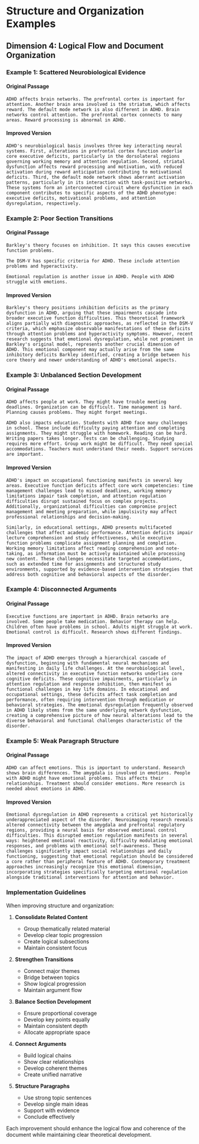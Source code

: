 # Structure and Organization Examples
## Dimension 4: Logical Flow and Document Organization

### Example 1: Scattered Neurobiological Evidence

#### Original Passage
```
ADHD affects brain networks. The prefrontal cortex is important for attention. Another brain area involved is the striatum, which affects reward. The default mode network is also different in ADHD. Brain networks control attention. The prefrontal cortex connects to many areas. Reward processing is abnormal in ADHD.
```

#### Improved Version
```
ADHD's neurobiological basis involves three key interacting neural systems. First, alterations in prefrontal cortex function underlie core executive deficits, particularly in the dorsolateral regions governing working memory and attention regulation. Second, striatal dysfunction affects reward processing and motivation, with reduced activation during reward anticipation contributing to motivational deficits. Third, the default mode network shows aberrant activation patterns, particularly in its interaction with task-positive networks. These systems form an interconnected circuit where dysfunction in each component contributes to specific aspects of the ADHD phenotype: executive deficits, motivational problems, and attention dysregulation, respectively.
```

### Example 2: Poor Section Transitions

#### Original Passage
```
Barkley's theory focuses on inhibition. It says this causes executive function problems.

The DSM-V has specific criteria for ADHD. These include attention problems and hyperactivity.

Emotional regulation is another issue in ADHD. People with ADHD struggle with emotions.
```

#### Improved Version
```
Barkley's theory positions inhibition deficits as the primary dysfunction in ADHD, arguing that these impairments cascade into broader executive function difficulties. This theoretical framework aligns partially with diagnostic approaches, as reflected in the DSM-V criteria, which emphasize observable manifestations of these deficits through attention problems and hyperactivity symptoms. However, recent research suggests that emotional dysregulation, while not prominent in Barkley's original model, represents another crucial dimension of ADHD. This emotional component may actually arise from the same inhibitory deficits Barkley identified, creating a bridge between his core theory and newer understanding of ADHD's emotional aspects.
```

### Example 3: Unbalanced Section Development

#### Original Passage
```
ADHD affects people at work. They might have trouble meeting deadlines. Organization can be difficult. Time management is hard. Planning causes problems. They might forget meetings.

ADHD also impacts education. Students with ADHD face many challenges in school. These include difficulty paying attention and completing assignments. They might struggle with homework. Reading can be hard. Writing papers takes longer. Tests can be challenging. Studying requires more effort. Group work might be difficult. They need special accommodations. Teachers must understand their needs. Support services are important.
```

#### Improved Version
```
ADHD's impact on occupational functioning manifests in several key areas. Executive function deficits affect core work competencies: time management challenges lead to missed deadlines, working memory limitations impair task completion, and attention regulation difficulties disrupt sustained focus on complex projects. Additionally, organizational difficulties can compromise project management and meeting preparation, while impulsivity may affect professional relationships and decision-making.

Similarly, in educational settings, ADHD presents multifaceted challenges that affect academic performance. Attention deficits impair lecture comprehension and study effectiveness, while executive function problems complicate assignment planning and completion. Working memory limitations affect reading comprehension and note-taking, as information must be actively maintained while processing new content. These challenges necessitate targeted accommodations, such as extended time for assignments and structured study environments, supported by evidence-based intervention strategies that address both cognitive and behavioral aspects of the disorder.
```

### Example 4: Disconnected Arguments

#### Original Passage
```
Executive functions are important in ADHD. Brain networks are involved. Some people take medication. Behavior therapy can help. Children often have problems in school. Adults might struggle at work. Emotional control is difficult. Research shows different findings.
```

#### Improved Version
```
The impact of ADHD emerges through a hierarchical cascade of dysfunction, beginning with fundamental neural mechanisms and manifesting in daily life challenges. At the neurobiological level, altered connectivity in executive function networks underlies core cognitive deficits. These cognitive impairments, particularly in attention regulation and response inhibition, then manifest as functional challenges in key life domains. In educational and occupational settings, these deficits affect task completion and performance, often requiring intervention through medication or behavioral strategies. The emotional dysregulation frequently observed in ADHD likely stems from the same underlying network dysfunction, creating a comprehensive picture of how neural alterations lead to the diverse behavioral and functional challenges characteristic of the disorder.
```

### Example 5: Weak Paragraph Structure

#### Original Passage
```
ADHD can affect emotions. This is important to understand. Research shows brain differences. The amygdala is involved in emotions. People with ADHD might have emotional problems. This affects their relationships. Treatment should consider emotions. More research is needed about emotions in ADHD.
```

#### Improved Version
```
Emotional dysregulation in ADHD represents a critical yet historically underappreciated aspect of the disorder. Neuroimaging research reveals altered connectivity between the amygdala and prefrontal regulatory regions, providing a neural basis for observed emotional control difficulties. This disrupted emotion regulation manifests in several ways: heightened emotional reactivity, difficulty modulating emotional responses, and problems with emotional self-awareness. These challenges significantly impact social relationships and daily functioning, suggesting that emotional regulation should be considered a core rather than peripheral feature of ADHD. Contemporary treatment approaches increasingly recognize this emotional dimension, incorporating strategies specifically targeting emotional regulation alongside traditional interventions for attention and behavior.
```

### Implementation Guidelines

When improving structure and organization:

1. **Consolidate Related Content**
   - Group thematically related material
   - Develop clear topic progression
   - Create logical subsections
   - Maintain consistent focus

2. **Strengthen Transitions**
   - Connect major themes
   - Bridge between topics
   - Show logical progression
   - Maintain argument flow

3. **Balance Section Development**
   - Ensure proportional coverage
   - Develop key points equally
   - Maintain consistent depth
   - Allocate appropriate space

4. **Connect Arguments**
   - Build logical chains
   - Show clear relationships
   - Develop coherent themes
   - Create unified narrative

5. **Structure Paragraphs**
   - Use strong topic sentences
   - Develop single main ideas
   - Support with evidence
   - Conclude effectively

Each improvement should enhance the logical flow and coherence of the document while maintaining clear theoretical development.
